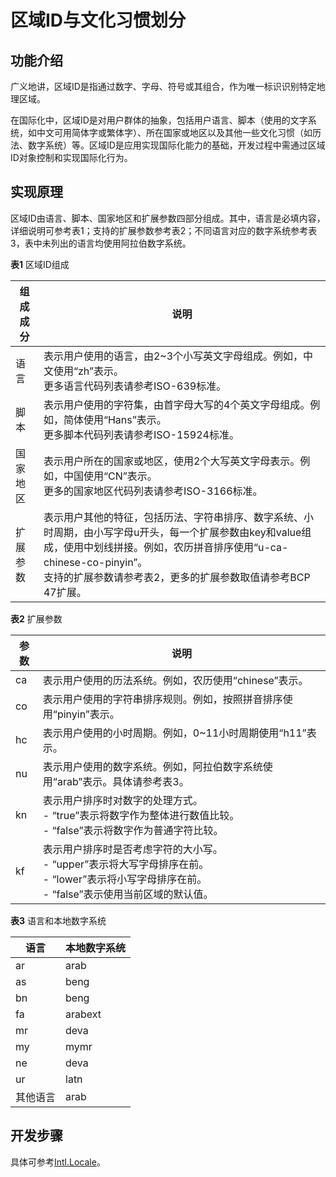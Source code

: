 # 区域ID与文化习惯划分


## 功能介绍

广义地讲，区域ID是指通过数字、字母、符号或其组合，作为唯一标识识别特定地理区域。

在国际化中，区域ID是对用户群体的抽象，包括用户语言、脚本（使用的文字系统，如中文可用简体字或繁体字）、所在国家或地区以及其他一些文化习惯（如历法、数字系统）等。区域ID是应用实现国际化能力的基础，开发过程中需通过区域ID对象控制和实现国际化行为。


## 实现原理

区域ID由语言、脚本、国家地区和扩展参数四部分组成。其中，语言是必填内容，详细说明可参考表1；支持的扩展参数参考表2；不同语言对应的数字系统参考表3，表中未列出的语言均使用阿拉伯数字系统。

**表1** 区域ID组成

| 组成成分 | 说明 | 
| -------- | -------- |
| 语言 | 表示用户使用的语言，由2~3个小写英文字母组成。例如，中文使用“zh”表示。<br/>更多语言代码列表请参考ISO-639标准。 | 
| 脚本 | 表示用户使用的字符集，由首字母大写的4个英文字母组成。例如，简体使用“Hans”表示。<br/>更多脚本代码列表请参考ISO-15924标准。 | 
| 国家地区 | 表示用户所在的国家或地区，使用2个大写英文字母表示。例如，中国使用“CN”表示。<br/>更多的国家地区代码列表请参考ISO-3166标准。 | 
| 扩展参数 | 表示用户其他的特征，包括历法、字符串排序、数字系统、小时周期，由小写字母u开头，每一个扩展参数由key和value组成，使用中划线拼接。例如，农历拼音排序使用“u-ca-chinese-co-pinyin”。<br/>支持的扩展参数请参考表2，更多的扩展参数取值请参考BCP 47扩展。 | 

**表2** 扩展参数

| 参数 | 说明 | 
| -------- | -------- |
| ca | 表示用户使用的历法系统。例如，农历使用“chinese”表示。 | 
| co | 表示用户使用的字符串排序规则。例如，按照拼音排序使用“pinyin”表示。 | 
| hc | 表示用户使用的小时周期。例如，0~11小时周期使用“h11”表示。 | 
| nu | 表示用户使用的数字系统。例如，阿拉伯数字系统使用“arab”表示。具体请参考表3。 | 
| kn | 表示用户排序时对数字的处理方式。<br/>- “true”表示将数字作为整体进行数值比较。<br/>- “false”表示将数字作为普通字符比较。 | 
| kf | 表示用户排序时是否考虑字符的大小写。<br/>- “upper”表示将大写字母排序在前。<br/>- “lower”表示将小写字母排序在前。<br/>- “false”表示使用当前区域的默认值。 | 

**表3** 语言和本地数字系统

| 语言 | 本地数字系统 | 
| -------- | -------- |
| ar | arab | 
| as | beng | 
| bn | beng | 
| fa | arabext | 
| mr | deva | 
| my | mymr | 
| ne | deva | 
| ur | latn | 
| 其他语言 | arab | 


## 开发步骤

具体可参考[Intl.Locale](https://developer.mozilla.org/zh-CN/docs/Web/JavaScript/Reference/Global_Objects/Intl/Locale)。
